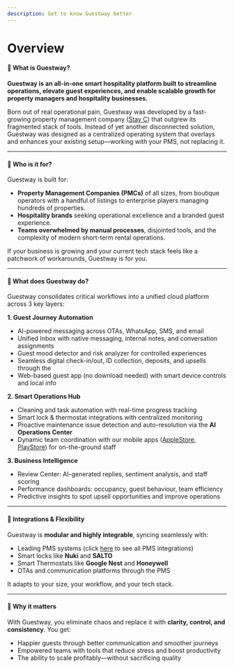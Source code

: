 ```yaml
---
description: Get to know Guestway better
---
```


# Overview

#### 🧠 What is Guestway?

**Guestway is an all-in-one smart hospitality platform built to streamline operations, elevate guest experiences, and enable scalable growth for property managers and hospitality businesses.**

Born out of real operational pain, Guestway was developed by a fast-growing property management company ([Stay C](https://stayc.be)) that outgrew its fragmented stack of tools. Instead of yet another disconnected solution, Guestway was designed as a centralized operating system that overlays and enhances your existing setup—working _with_ your PMS, not replacing it.

***

#### 💼 Who is it for?

Guestway is built for:

* **Property Management Companies (PMCs)** of all sizes, from boutique operators with a handful of listings to enterprise players managing hundreds of properties.
* **Hospitality brands** seeking operational excellence and a branded guest experience.
* **Teams overwhelmed by manual processes**, disjointed tools, and the complexity of modern short-term rental operations.

If your business is growing and your current tech stack feels like a patchwork of workarounds, Guestway is for you.

***

#### 🚀 What does Guestway do?

Guestway consolidates critical workflows into a unified cloud platform across 3 key layers:

**1. Guest Journey Automation**

* AI-powered messaging across OTAs, WhatsApp, SMS, and email
* Unified Inbox with native messaging, internal notes, and conversation assignments
* Guest mood detector and risk analyzer for controlled experiences
* Seamless digital check-in/out, ID collection, deposits, and upsells through the&#x20;
* Web-based guest app (no download needed) with smart device controls and local info

**2. Smart Operations Hub**

* Cleaning and task automation with real-time progress tracking
* Smart lock & thermostat integrations with centralized monitoring
* Proactive maintenance issue detection and auto-resolution via the **AI Operations Center**
* Dynamic team coordination with our mobile apps ([AppleStore,](https://apps.apple.com/be/app/guestway-management/id6444291470) [PlayStore](https://play.google.com/store/apps/details?id=io.guestway.management)) for on-the-ground staff

**3. Business Intelligence**

* Review Center: AI-generated replies, sentiment analysis, and staff scoring
* Performance dashboards: occupancy, guest behaviour, team efficiency
* Predictive insights to spot upsell opportunities and improve operations

***

#### 🔌 Integrations & Flexibility

Guestway is **modular and highly integrable**, syncing seamlessly with:

* Leading PMS systems (click [here](onboarding/property-management-systems/) to see all PMS integrations)
* Smart locks like **Nuki** and **SALTO**
* Smart Thermostats like **Google Nest** and **Honeywell**&#x20;
* OTAs and communication platforms through the PMS

It adapts to your size, your workflow, and your tech stack.

***

#### 🎯 Why it matters

With Guestway, you eliminate chaos and replace it with **clarity, control, and consistency**. You get:

* Happier guests through better communication and smoother journeys
* Empowered teams with tools that reduce stress and boost productivity
* The ability to scale profitably—without sacrificing quality
